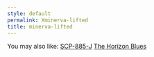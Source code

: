 ```yaml
---
style: default
permalink: Xminerva-lifted
title: minerva-lifted
---
```

You may also like:
[SCP-885-J](http://scp-wiki.net/scp-885-j)
[The Horizon Blues](http://scp-wiki.net/the-horizon-blues)